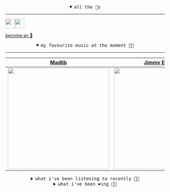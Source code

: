 <details open>

<summary align="center"><samp>all the 🥚s</samp></summary>
<hr />

<a href="https://github.com/pvinis"><img src="https://avatars.githubusercontent.com/u/100233?s=90&v=4" width="30" height="30" /><a href="https://github.com/maxPugh"><img src="https://avatars.githubusercontent.com/u/46350013?s=90&u=52a601eaa2d272b35477d096fe782ebf0a8a1f68&v=4" width="30" height="30" />

<samp><a href="https://github.com/bitttttten/bitttttten/stargazers">become an 🥚</a></samp>

</details>

<details open>

<summary align="center"><samp>my favourite music at the moment 🎵🎶</samp></summary>
<hr />

<!-- toc -->

| [Madlib](https://open.spotify.com/artist/5LhTec3c7dcqBvpLRWbMcf)                                                                                                 | [Jimmy Eat World](https://open.spotify.com/artist/3Ayl7mCk0nScecqOzvNp6s)                                                                                        | [Four Tet](https://open.spotify.com/artist/7Eu1txygG6nJttLHbZdQOh)                                                                                               | [LUMP](https://open.spotify.com/artist/4gQsGkfdB4uVrNBqo4MhmI)                                                                                                   |
| ---------------------------------------------------------------------------------------------------------------------------------------------------------------- | ---------------------------------------------------------------------------------------------------------------------------------------------------------------- | ---------------------------------------------------------------------------------------------------------------------------------------------------------------- | ---------------------------------------------------------------------------------------------------------------------------------------------------------------- |
| [<img src="https://i.scdn.co/image/ab6761610000e5ebdb860c843b90fdea28f670d6" width="320" height="auto">](https://open.spotify.com/artist/5LhTec3c7dcqBvpLRWbMcf) | [<img src="https://i.scdn.co/image/ab6761610000e5ebaa42f1560a0eb7855c29f899" width="320" height="auto">](https://open.spotify.com/artist/3Ayl7mCk0nScecqOzvNp6s) | [<img src="https://i.scdn.co/image/ab6761610000e5eb84e29d09b4917bec2700a0d7" width="320" height="auto">](https://open.spotify.com/artist/7Eu1txygG6nJttLHbZdQOh) | [<img src="https://i.scdn.co/image/ab6761610000e5eb9e412ed392a80791bbceecfd" width="320" height="auto">](https://open.spotify.com/artist/4gQsGkfdB4uVrNBqo4MhmI) |

<!-- tocstop -->

</details>

<details>

<summary align="center"><samp>what i've been listening to recently 🎵🎶</samp></summary>
<hr />

<!-- toc -->

| [Dawn Chorus<br />Boards of Canada](https://open.spotify.com/track/7LY0R33pPIFr0Y64VZC9Wo)                                                                      | [Is It Enough<br />Alabaster DePlume](https://open.spotify.com/track/1gBly576DStphc1hAropbT)                                                                    | [Cast in Lemon & Sand<br />Heathered Pearls](https://open.spotify.com/track/0h9JzJjSwZ6Ys1kaoLC9qI)                                                             | [That world<br />Tim Hecker](https://open.spotify.com/track/6OnL0UQxLi3CO8eJH4Iabq)                                                                             |
| --------------------------------------------------------------------------------------------------------------------------------------------------------------- | --------------------------------------------------------------------------------------------------------------------------------------------------------------- | --------------------------------------------------------------------------------------------------------------------------------------------------------------- | --------------------------------------------------------------------------------------------------------------------------------------------------------------- |
| [<img src="https://i.scdn.co/image/c0b33a8d211600d70dcda3077d6a582da34321b0" width="320" height="auto">](https://open.spotify.com/track/7LY0R33pPIFr0Y64VZC9Wo) | [<img src="https://i.scdn.co/image/ab6761610000e5eb0e96695e6063e6b0630d71aa" width="320" height="auto">](https://open.spotify.com/track/1gBly576DStphc1hAropbT) | [<img src="https://i.scdn.co/image/ab6761610000e5ebdb9b6d3a80dc0dc9213ba8af" width="320" height="auto">](https://open.spotify.com/track/0h9JzJjSwZ6Ys1kaoLC9qI) | [<img src="https://i.scdn.co/image/ab6761610000e5ebcd1bb3562720521214eb29d1" width="320" height="auto">](https://open.spotify.com/track/6OnL0UQxLi3CO8eJH4Iabq) |

<!-- tocstop -->

</details>

<details>

<summary align="center"><samp>what i've been ❤️ing 🎵🎶</samp></summary>
<hr />

<!-- toc -->

| [Division - Heathered Pearls R…<br />Tycho](https://open.spotify.com/album/0uBMm91ymfxpDUTDmalS1j)                                                              | [Ever New - Kelsey Lu's Transp…<br />Beverly Glenn-Copeland, Kelse…](https://open.spotify.com/album/0kXp4C98nyk4jNRI82FPcc)                                     | [Blink<br />Hiroshi Yoshimura](https://open.spotify.com/album/4h5av08hHhOyyINApKfnEE)                                                                           | [Leaf<br />mewithoutYou](https://open.spotify.com/album/5mlCtfr6NLphHzAaXIuXz4)                                                                                 |
| --------------------------------------------------------------------------------------------------------------------------------------------------------------- | --------------------------------------------------------------------------------------------------------------------------------------------------------------- | --------------------------------------------------------------------------------------------------------------------------------------------------------------- | --------------------------------------------------------------------------------------------------------------------------------------------------------------- |
| [<img src="https://i.scdn.co/image/ab67616d0000b2730f51f8713a4431bbfa67888b" width="320" height="auto">](https://open.spotify.com/album/0uBMm91ymfxpDUTDmalS1j) | [<img src="https://i.scdn.co/image/ab67616d0000b273655003aaee253c6811bae4d6" width="320" height="auto">](https://open.spotify.com/album/0kXp4C98nyk4jNRI82FPcc) | [<img src="https://i.scdn.co/image/ab67616d0000b273c7031ca5eb1885228cf64b1c" width="320" height="auto">](https://open.spotify.com/album/4h5av08hHhOyyINApKfnEE) | [<img src="https://i.scdn.co/image/ab67616d0000b2730c7a52516acf1393f6f75b2f" width="320" height="auto">](https://open.spotify.com/album/5mlCtfr6NLphHzAaXIuXz4) |

<!-- tocstop -->

</details>
